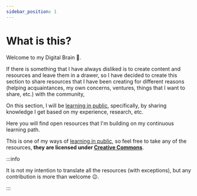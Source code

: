 ```yaml
---
sidebar_position: 1
---
```


# What is this?

Welcome to my Digital Brain 🧠.

If there is something that I have always disliked is to create content and resources and leave them in a drawer, so I have decided to create this section to share resources that I have been creating for different reasons (helping acquaintances, my own concerns, ventures, things that I want to share, etc.) with the community,



On this section, I will be [learning in public](https://www.swyx.io/learn-in-public), specifically, by sharing knowledge I get based on my experience, research, etc.

Here you will find open resources that I'm building on my continuous learning path.

This is one of my ways of [learning in public](https://gist.github.com/sw-yx/70d3ab5e9b18ff2ebdddcf45cd74ca47), so feel free to take any of the resources, **they are licensed under [Creative Commons](http://creativecommons.org/licenses/by/4.0/)**.

:::info

It is not my intention to translate all the resources (with exceptions), but any contribution is more than welcome 😉.

:::